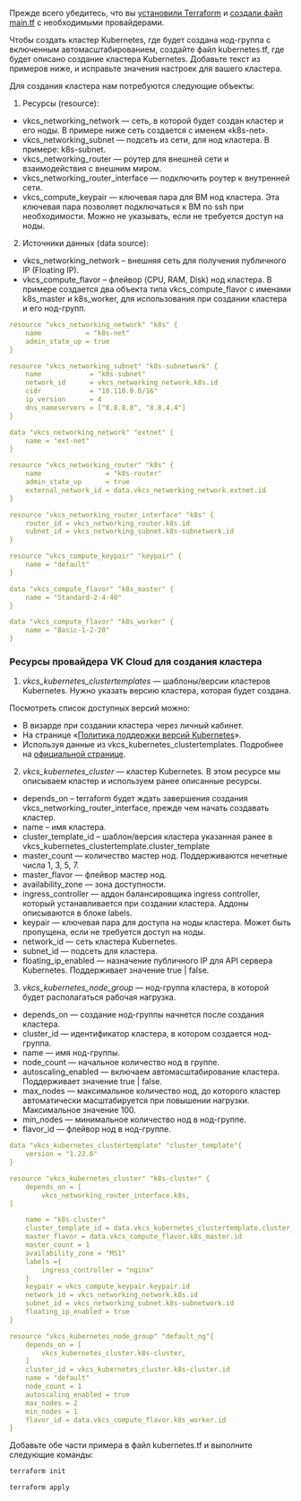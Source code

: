 <warn>

Прежде всего убедитесь, что вы [установили Terraform](/docs/ru/additionals/terraform/terraform-installation) и [создали файл main.tf](/docs/ru/additionals/terraform/terraform-provider-config) с необходимыми провайдерами.

</warn>

Чтобы создать кластер Kubernetes, где будет создана нод-группа с включенным автомасштабированием, создайте файл kubernetes.tf, где будет описано создание кластера Kubernetes. Добавьте текст из примеров ниже, и исправьте значения настроек для вашего кластера.

Для создания кластера нам потребуются следующие объекты:

1. Ресурсы (resource):

- vkcs_networking_network — сеть, в которой будет создан кластер и его ноды. В примере ниже сеть создается с именем «k8s-net».
- vkcs_networking_subnet — подсеть из сети, для нод кластера. В примере: k8s-subnet.
- vkcs_networking_router — роутер для внешней сети и взаимодействия с внешним миром.
- vkcs_networking_router_interface — подключить роутер к внутренней сети.
- vkcs_compute_keypair — ключевая пара для ВМ нод кластера. Эта ключевая пара позволяет подключаться к ВМ по ssh при необходимости. Можно не указывать, если не требуется доступ на ноды.

2. Источники данных (data source):

- vkcs_networking_network – внешняя сеть для получения публичного IP (Floating IP).
- vkcs_compute_flavor – флейвор (CPU, RAM, Disk) нод кластера. В примере создается два объекта типа vkcs_compute_flavor с именами k8s_master и k8s_worker, для использования при создании кластера и его нод-групп.

```yaml
resource "vkcs_networking_network" "k8s" {
    name           = "k8s-net"
    admin_state_up = true
}

resource "vkcs_networking_subnet" "k8s-subnetwork" {
    name            = "k8s-subnet"
    network_id      = vkcs_networking_network.k8s.id
    cidr            = "10.110.0.0/16"
    ip_version      = 4
    dns_nameservers = ["8.8.8.8", "8.8.4.4"]
}

data "vkcs_networking_network" "extnet" {
    name = "ext-net"
}

resource "vkcs_networking_router" "k8s" {
    name                = "k8s-router"
    admin_state_up      = true
    external_network_id = data.vkcs_networking_network.extnet.id
}

resource "vkcs_networking_router_interface" "k8s" {
    router_id = vkcs_networking_router.k8s.id
    subnet_id = vkcs_networking_subnet.k8s-subnetwork.id
}

resource "vkcs_compute_keypair" "keypair" {
    name = "default"
}

data "vkcs_compute_flavor" "k8s_master" {
    name = "Standard-2-4-40"
}

data "vkcs_compute_flavor" "k8s_worker" {
    name = "Basic-1-2-20"
}
```

### Ресурсы провайдера VK Cloud для создания кластера

1. _vkcs_kubernetes_clustertemplates_ — шаблоны/версии кластеров Kubernetes. Нужно указать версию кластера, которая будет создана.

Посмотреть список доступных версий можно:

- В визарде при создании кластера через личный кабинет.
- На странице «[Политика поддержки версий Kubernetes](../../../k8s-concepts/k8s-versions/k8s-version-support/k8s-version-support.md)».
- Используя данные из vkcs_kubernetes_clustertemplates. Подробнее на [официальной странице](https://registry.terraform.io/providers/MailRuCloudSolutions/mcs/latest/docs/data-sources/mcs_kubernetes_clustertemplate).

2. _vkcs_kubernetes_cluster_ — кластер Kubernetes. В этом ресурсе мы описываем кластер и используем ранее описанные ресурсы.

- depends_on – terraform будет ждать завершения создания vkcs_networking_router_interface, прежде чем начать создавать кластер.
- name – имя кластера.
- cluster_template_id – шаблон/версия кластера указанная ранее в vkcs_kubernetes_clustertemplate.cluster_template
- master_count — количество мастер нод. Поддерживаются нечетные числа 1, 3, 5, 7.
- master_flavor — флейвор мастер нод.
- availability_zone — зона доступности.
- ingress_controller — аддон балансировщика ingress controller, который устанавливается при создании кластера. Аддоны описываются в блоке labels.
- keypair — ключевая пара для доступа на ноды кластера. Может быть пропущена, если не требуется доступ на ноды.
- network_id — сеть кластера Kubernetes.
- subnet_id — подсеть для кластера.
- floating_ip_enabled — назначение публичного IP для API сервера Kubernetes. Поддерживает значение true | false.

3. _vkcs_kubernetes_node_group_ — нод-группа кластера, в которой будет располагаться рабочая нагрузка.

- depends_on — создание нод-группы начнется после создания кластера.
- cluster_id — идентификатор кластера, в котором создается нод-группа.
- name — имя нод-группы.
- node_count — начальное количество нод в группе.
- autoscaling_enabled — включаем автомасштабирование кластера. Поддерживает значение true | false.
- max_nodes — максимальное количество нод, до которого кластер автоматически масштабируется при повышении нагрузки. Максимальное значение 100.
- min_nodes — минимальное количество нод в нод-группе.
- flavor_id — флейвор нод в нод-группе.

```yaml
data "vkcs_kubernetes_clustertemplate" "cluster_template"{
    version = "1.22.6" 
}

resource "vkcs_kubernetes_cluster" "k8s-cluster" {
    depends_on = [
        vkcs_networking_router_interface.k8s,
]

    name = "k8s-cluster"
    cluster_template_id = data.vkcs_kubernetes_clustertemplate.cluster_template.id
    master_flavor = data.vkcs_compute_flavor.k8s_master.id
    master_count = 1
    availability_zone = "MS1"
    labels ={ 
        ingress_controller = "nginx" 
    }
    keypair = vkcs_compute_keypair.keypair.id
    network_id = vkcs_networking_network.k8s.id
    subnet_id = vkcs_networking_subnet.k8s-subnetwork.id
    floating_ip_enabled = true
}

resource "vkcs_kubernetes_node_group" "default_ng"{
    depends_on = [
        vkcs_kubernetes_cluster.k8s-cluster, 
    ] 
    cluster_id = vkcs_kubernetes_cluster.k8s-cluster.id 
    name = "default" 
    node_count = 1 
    autoscaling_enabled = true 
    max_nodes = 2 
    min_nodes = 1 
    flavor_id = data.vkcs_compute_flavor.k8s_worker.id 
}
```

Добавьте обе части примера в файл kubernetes.tf и выполните следующие команды:

```bash
terraform init
```
```bash
terraform apply
```

